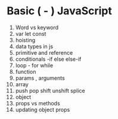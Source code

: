 Basic ( - ) JavaScript
========================
1. Word vs keyword
2. var let const
3. hoisting
4. data types in js
5. primitive and reference
6. conditionals -if else else-if
7. loop - for while
8. function
9. params , arguments
10. array
11. push pop shift unshift splice
12. object
13. props vs methods
14. updating object props


